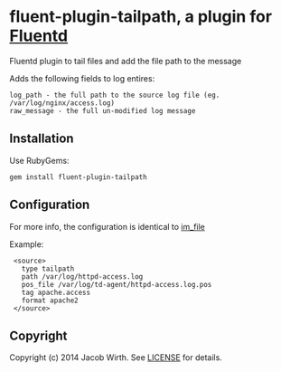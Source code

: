 # fluent-plugin-tailpath, a plugin for [Fluentd](http://fluentd.org)

Fluentd plugin to tail files and add the file path to the message

Adds the following fields to log entires:
```
log_path - the full path to the source log file (eg. /var/log/nginx/access.log)
raw_message - the full un-modified log message
```

## Installation

Use RubyGems:

    gem install fluent-plugin-tailpath

## Configuration

For more info, the configuration is identical to [im_file](http://docs.fluentd.org/articles/in_tail)

Example:

     <source>
       type tailpath
       path /var/log/httpd-access.log
       pos_file /var/log/td-agent/httpd-access.log.pos
       tag apache.access
       format apache2
     </source>

## Copyright

Copyright (c) 2014 Jacob Wirth. See [LICENSE](LICENSE) for details.
